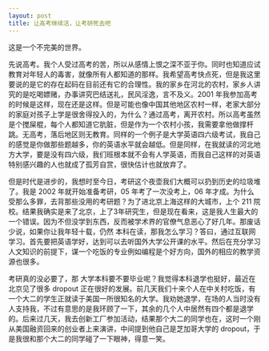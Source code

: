 ```yaml
---
layout: post
title: 让高考继续活，让考研死去吧
---
```


这是一个不完美的世界。

先说高考。我个人受过高考的苦，所以从感情上恨之深不亚于你。同时也知道应试教育对年轻人的毒害，就像所有人都知道的那样。我希望高考快点死，但是我这里要说的是它的存在起码在目前还有它的合理性。我的家乡在河北的农村，家乡人讲究的是吃喝嫖赌，办事讲究巴结送礼，民风淫逸，言不及义。2001 年我参加高考的时候是这样，现在还是这样。但是可能也像中国其他地区农村一样，老家大部分的家庭对孩子上学是很舍得投入的，为什么？通过高考，离开农村。所以高考虽然是个搅屎棍，每个人都知道它肮脏，但是作为一个农村小孩，我需要拿他做撑杆跳。无高考，落后地区则无教育。同样的一个例子是大学英语四六级考试，我自己的感觉是你做那些题越多，你的英语水平就会越低。但是同样，在我就读的河北地方大学，要是没有四六级，我们班根本就不会有人学英语，而我自己这样的对英语特别感兴趣的人也就成了孤芳自赏，很快估计也就放弃了。

但是时代是进步的，我想时至今日，考研这个夜壶我们大概可以扔到历史的垃圾堆了。我是 2002 年就开始准备考研，05 年考了一次没考上，06 年才成。为什么受那么多罪，去背那些没用的考研题？为了进北京上海这样的大城市，上个 211 院校。结果我确实是来了北京，上了3年研究生，但是现在看来，这是我人生最大的一个错误。因为不但没学到东西，反而被学术界的官僚气息恶心了好几年。那废话少说，如果你让我年轻十载，仍然 本科在读，那我怎么学习？答曰，通过互联网学习。首先要把英语学好，达到可以去听国外大学公开课的水平。然后在充分学习人文知识的前提下，谋一个吃饭的专业例如编程是个好方向，国外的相应的教学资源也很多。

考研真的没必要了，那 大学本科要不要毕业呢？我觉得本科退学也挺好，最近在北京见了很多 dropout 正在很好的发展。前几天我们十来个人在中关村吃饭，有一个大二的学生正就读于美国一所很知名的大学。我劝她退学，在场的人当时没有人支持我，不过有意思的是我环顾了一下，其余的几个人中居然有四个都是退学的。后来过几天，我去创新工厂参加活动，结果那个大二的同学也在，这时一个刚从美国融资回来的创业者上来演讲，中间提到他自己是芝加哥大学的 dropout，于是我很和那个大二的同学碰了一下眼神，得意一笑。
